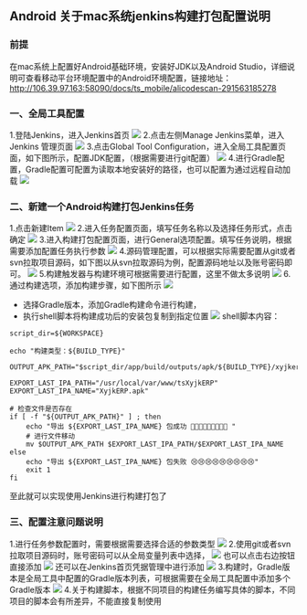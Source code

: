 

## Android 关于mac系统jenkins构建打包配置说明
### 前提
在mac系统上配置好Android基础环境，安装好JDK以及Android Studio，详细说明可查看移动平台环境配置中的Android环境配置，链接地址：
http://106.39.97.163:58090/docs/ts_mobile/alicodescan-291563185278
### 一、全局工具配置
1.登陆Jenkins，进入Jenkins首页
![](http://106.39.97.163:58090/uploads/202003/ts_mobile/attach_1600f19f21a6cfe8.png)
2.点击左侧Manage Jenkins菜单，进入Jenkins 管理页面
![](http://106.39.97.163:58090/uploads/202003/ts_mobile/attach_1600f1b54eb1d79c.png)
3.点击Global Tool Configuration，进入全局工具配置页面，如下图所示，配置JDK配置，（根据需要进行git配置）
![](http://106.39.97.163:58090/uploads/202003/ts_mobile/attach_1600f20561bbed50.png)
4.进行Gradle配置，Gradle配置可配置为读取本地安装好的路径，也可以配置为通过远程自动加载
![](http://106.39.97.163:58090/uploads/202003/ts_mobile/attach_1600f223b42e1400.png)
### 二、新建一个Android构建打包Jenkins任务
1.点击新建Item
![](http://106.39.97.163:58090/uploads/202003/ts_mobile/attach_1600f2a0a78c06d0.png)
2.进入任务配置页面，填写任务名称以及选择任务形式，点击确定
![](http://106.39.97.163:58090/uploads/202003/ts_mobile/attach_1600f2b0de0d5e24.png)
3.进入构建打包配置页面，进行General选项配置。填写任务说明，根据需要添加配置任务执行参数
![](http://106.39.97.163:58090/uploads/202003/ts_mobile/attach_1600f330d06666dc.png)
4.源码管理配置，可以根据实际需要配置从git或者svn拉取项目源码，如下图以从svn拉取源码为例，配置源码地址以及账号密码即可。
![](http://106.39.97.163:58090/uploads/202003/ts_mobile/attach_1600f36278d77a8c.png)
5.构建触发器与构建环境可根据需要进行配置，这里不做太多说明
![](http://106.39.97.163:58090/uploads/202003/ts_mobile/attach_1600f38d7b0e1344.png)
6.通过构建选项，添加构建步骤，如下图所示
![](http://106.39.97.163:58090/uploads/202003/ts_mobile/attach_1600f5a9d1656710.png)
- 选择Gradle版本，添加Gradle构建命令进行构建，
- 执行shell脚本将构建成功后的安装包复制到指定位置
![](http://106.39.97.163:58090/uploads/202003/ts_mobile/attach_1600f5d1b0becb64.png)
shell脚本内容：

````
script_dir=${WORKSPACE}

echo "构建类型：${BUILD_TYPE}"

OUTPUT_APK_PATH="$script_dir/app/build/outputs/apk/${BUILD_TYPE}/xyjkerp.apk"

EXPORT_LAST_IPA_PATH="/usr/local/var/www/tsXyjkERP"
EXPORT_LAST_IPA_NAME="XyjkERP.apk"

# 检查文件是否存在
if [ -f "${OUTPUT_APK_PATH}" ] ; then
    echo "导出 ${EXPORT_LAST_IPA_NAME} 包成功 🎉🎉🎉🎉🎉🎉🎉🎉🎉 "
    # 进行文件移动
    mv $OUTPUT_APK_PATH $EXPORT_LAST_IPA_PATH/$EXPORT_LAST_IPA_NAME
else
    echo "导出 ${EXPORT_LAST_IPA_NAME} 包失败 😢😢😢😢😢😢😢😢😢"
    exit 1
fi

````
至此就可以实现使用Jenkins进行构建打包了
### 三、配置注意问题说明
1.进行任务参数配置时，需要根据需要选择合适的参数类型
![](http://106.39.97.163:58090/uploads/202003/ts_mobile/attach_1600f65715fd0524.png)
2.使用git或者svn拉取项目源码时，账号密码可以从全局变量列表中选择，
![](http://106.39.97.163:58090/uploads/202003/ts_mobile/attach_1600f68391678794.png)
也可以点击右边按钮直接添加
![](http://106.39.97.163:58090/uploads/202003/ts_mobile/attach_1600f69cd68ef8d4.png)
还可以在Jenkins首页凭据管理中进行添加
![](http://106.39.97.163:58090/uploads/202003/ts_mobile/attach_1600f6e3d1481058.png)
3.构建时，Gradle版本是全局工具中配置的Gradle版本列表，可根据需要在全局工具配置中添加多个Gradle版本
![](http://106.39.97.163:58090/uploads/202003/ts_mobile/attach_1600f6b16b3fcc74.png)
4.关于构建脚本，根据不同项目的构建任务编写具体的脚本，不同项目的脚本会有所差异，不能直接复制使用
